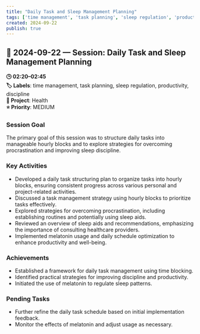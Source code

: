 ```yaml
---
title: "Daily Task and Sleep Management Planning"
tags: ['time management', 'task planning', 'sleep regulation', 'productivity', 'discipline']
created: 2024-09-22
publish: true
---
```


## 📅 2024-09-22 — Session: Daily Task and Sleep Management Planning

**🕒 02:20–02:45**  
**🏷️ Labels**: time management, task planning, sleep regulation, productivity, discipline  
**📂 Project**: Health  
**⭐ Priority**: MEDIUM  


### Session Goal
The primary goal of this session was to structure daily tasks into manageable hourly blocks and to explore strategies for overcoming procrastination and improving sleep discipline.

### Key Activities
- Developed a daily task structuring plan to organize tasks into hourly blocks, ensuring consistent progress across various personal and project-related activities.
- Discussed a task management strategy using hourly blocks to prioritize tasks effectively.
- Explored strategies for overcoming procrastination, including establishing routines and potentially using sleep aids.
- Reviewed an overview of sleep aids and recommendations, emphasizing the importance of consulting healthcare providers.
- Implemented melatonin usage and daily schedule optimization to enhance productivity and well-being.

### Achievements
- Established a framework for daily task management using time blocking.
- Identified practical strategies for improving discipline and productivity.
- Initiated the use of melatonin to regulate sleep patterns.

### Pending Tasks
- Further refine the daily task schedule based on initial implementation feedback.
- Monitor the effects of melatonin and adjust usage as necessary.

